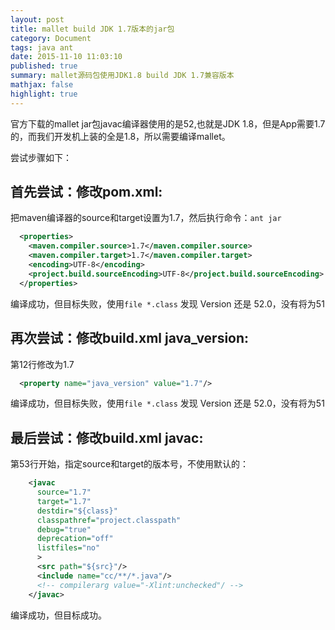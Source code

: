 ```yaml
---
layout: post
title: mallet build JDK 1.7版本的jar包
category: Document
tags: java ant
date: 2015-11-10 11:03:10
published: true
summary: mallet源码包使用JDK1.8 build JDK 1.7兼容版本
mathjax: false
highlight: true
---
```


官方下载的mallet jar包javac编译器使用的是52,也就是JDK 1.8，但是App需要1.7的，而我们开发机上装的全是1.8，所以需要编译mallet。

尝试步骤如下：

## 首先尝试：修改pom.xml:

把maven编译器的source和target设置为1.7，然后执行命令：`ant jar`

```xml
  <properties>
    <maven.compiler.source>1.7</maven.compiler.source>
    <maven.compiler.target>1.7</maven.compiler.target>
    <encoding>UTF-8</encoding>
    <project.build.sourceEncoding>UTF-8</project.build.sourceEncoding>
  </properties>
```

编译成功，但目标失败，使用`file *.class` 发现 Version 还是 52.0，没有将为51

## 再次尝试：修改build.xml java_version:

第12行修改为1.7

```xml
  <property name="java_version" value="1.7"/>
```

编译成功，但目标失败，使用`file *.class` 发现 Version 还是 52.0，没有将为51

## 最后尝试：修改build.xml javac:

第53行开始，指定source和target的版本号，不使用默认的：

```xml
    <javac
      source="1.7"
      target="1.7"
      destdir="${class}"
      classpathref="project.classpath"
      debug="true"
      deprecation="off"
      listfiles="no"
      >
      <src path="${src}"/>
      <include name="cc/**/*.java"/>
	  <!-- compilerarg value="-Xlint:unchecked"/ --> 
    </javac>
```

编译成功，但目标成功。
